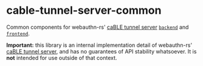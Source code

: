 # cable-tunnel-server-common

Common components for webauthn-rs' [caBLE tunnel server][] [`backend`][] and
[`frontend`][].

**Important:** this library is an internal implementation detail of webauthn-rs'
[caBLE tunnel server][], and has no guarantees of API stability whatsoever. It
is **not** intended for use outside of that context.

[`backend`]: ../backend/
[caBLE tunnel server]: ../README.md
[`frontend`]: ../frontend/
